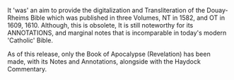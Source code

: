 It 'was' an aim to provide the digitalization and Transliteration of  the Douay-Rheims Bible 
which was published in three Volumes, NT in 1582, and OT in 1609, 1610. Although, this is obsolete, 
It is still noteworthy for its ANNOTATIONS, and marginal notes that is incomparable in today's modern 'Catholic' Bible.

As of this release, only the Book of Apocalypse (Revelation) has been made, with its Notes and Annotations, alongside with the Haydock Commentary.
